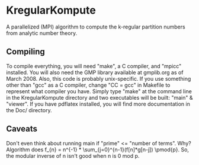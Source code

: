 # KregularKompute

A parallelized (MPI) algorithm to compute the k-regular partition numbers from
analytic number theory.

## Compiling

To compile everything, you will need "make", a C compiler, and "mpicc"
installed. You will also need the GMP library available at gmplib.org as of
March 2008. Also, this code is probably unix-specific. If you use something
other than "gcc" as a C compiler, change "CC = gcc" in Makefile to represent
what compiler you have. Simply type "make" at the command line in the
KregularKompute directory and two executables will be built: "main" & "viewer".
If you have pdflatex installed, you will find more documentation in the Doc/
directory.

## Caveats

Don't even think about running main if "prime" <= "number of terms". Why?
Algorithm does f_{n} = n^{-1} * \sum_{j=0}^{n-1}(f[n]*g[n-j]) \pmod{p}.
So, the modular inverse of n isn't good when n is 0 mod p.

